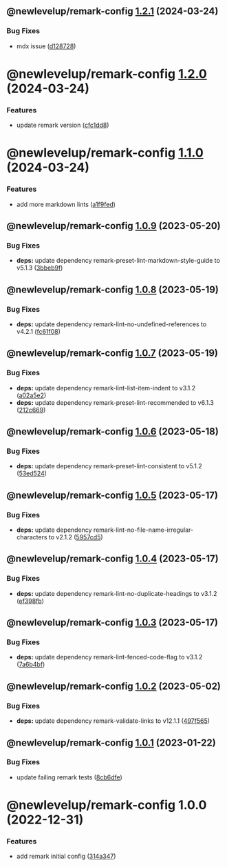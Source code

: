 ## @newlevelup/remark-config [1.2.1](https://github.com/newlevelup/config/compare/@newlevelup/remark-config@1.2.0...@newlevelup/remark-config@1.2.1) (2024-03-24)


### Bug Fixes

* mdx issue ([d128728](https://github.com/newlevelup/config/commit/d128728832134e74be9d1059937df8ffc3835525))

# @newlevelup/remark-config [1.2.0](https://github.com/newlevelup/config/compare/@newlevelup/remark-config@1.1.0...@newlevelup/remark-config@1.2.0) (2024-03-24)


### Features

* update remark version ([cfc1dd8](https://github.com/newlevelup/config/commit/cfc1dd8c40168a077dac64621fbca662465f6ac4))

# @newlevelup/remark-config [1.1.0](https://github.com/newlevelup/config/compare/@newlevelup/remark-config@1.0.9...@newlevelup/remark-config@1.1.0) (2024-03-24)


### Features

* add more markdown lints ([a1f9fed](https://github.com/newlevelup/config/commit/a1f9fed4ccdd054ada60acdbbef0b007b326c100))

## @newlevelup/remark-config [1.0.9](https://github.com/newlevelup/config/compare/@newlevelup/remark-config@1.0.8...@newlevelup/remark-config@1.0.9) (2023-05-20)


### Bug Fixes

* **deps:** update dependency remark-preset-lint-markdown-style-guide to v5.1.3 ([3bbeb9f](https://github.com/newlevelup/config/commit/3bbeb9f6a4b376296437a36696488b0022fb0e33))

## @newlevelup/remark-config [1.0.8](https://github.com/newlevelup/config/compare/@newlevelup/remark-config@1.0.7...@newlevelup/remark-config@1.0.8) (2023-05-19)


### Bug Fixes

* **deps:** update dependency remark-lint-no-undefined-references to v4.2.1 ([fc61f08](https://github.com/newlevelup/config/commit/fc61f08c3156008c16746408c35685c8cbb069c1))

## @newlevelup/remark-config [1.0.7](https://github.com/newlevelup/config/compare/@newlevelup/remark-config@1.0.6...@newlevelup/remark-config@1.0.7) (2023-05-19)


### Bug Fixes

* **deps:** update dependency remark-lint-list-item-indent to v3.1.2 ([a02a5e2](https://github.com/newlevelup/config/commit/a02a5e23cf3194c5d50d601ab7c5daf6453bcc01))
* **deps:** update dependency remark-preset-lint-recommended to v6.1.3 ([212c669](https://github.com/newlevelup/config/commit/212c6699311dd346ecd15b59191bde21c1417423))

## @newlevelup/remark-config [1.0.6](https://github.com/newlevelup/config/compare/@newlevelup/remark-config@1.0.5...@newlevelup/remark-config@1.0.6) (2023-05-18)


### Bug Fixes

* **deps:** update dependency remark-preset-lint-consistent to v5.1.2 ([53ed524](https://github.com/newlevelup/config/commit/53ed5245fba7c3780ecfa78fe64f0ae7087bded2))

## @newlevelup/remark-config [1.0.5](https://github.com/newlevelup/config/compare/@newlevelup/remark-config@1.0.4...@newlevelup/remark-config@1.0.5) (2023-05-17)


### Bug Fixes

* **deps:** update dependency remark-lint-no-file-name-irregular-characters to v2.1.2 ([5957cd5](https://github.com/newlevelup/config/commit/5957cd5030290c1507247aff312da58c7661384f))

## @newlevelup/remark-config [1.0.4](https://github.com/newlevelup/config/compare/@newlevelup/remark-config@1.0.3...@newlevelup/remark-config@1.0.4) (2023-05-17)


### Bug Fixes

* **deps:** update dependency remark-lint-no-duplicate-headings to v3.1.2 ([ef398fb](https://github.com/newlevelup/config/commit/ef398fbc26b1c76ee324c2cd244ea36e8e7cae19))

## @newlevelup/remark-config [1.0.3](https://github.com/newlevelup/config/compare/@newlevelup/remark-config@1.0.2...@newlevelup/remark-config@1.0.3) (2023-05-17)


### Bug Fixes

* **deps:** update dependency remark-lint-fenced-code-flag to v3.1.2 ([7a6b4bf](https://github.com/newlevelup/config/commit/7a6b4bf8db27081d6d4babed1d738443c6b25476))

## @newlevelup/remark-config [1.0.2](https://github.com/newlevelup/config/compare/@newlevelup/remark-config@1.0.1...@newlevelup/remark-config@1.0.2) (2023-05-02)


### Bug Fixes

* **deps:** update dependency remark-validate-links to v12.1.1 ([497f565](https://github.com/newlevelup/config/commit/497f5652689a51ef81c2b00863312c2ec0003c83))

## @newlevelup/remark-config [1.0.1](https://github.com/newlevelup/config/compare/@newlevelup/remark-config@1.0.0...@newlevelup/remark-config@1.0.1) (2023-01-22)


### Bug Fixes

* update failing remark tests ([8cb6dfe](https://github.com/newlevelup/config/commit/8cb6dfe7263673b56db709b3f6dd600b30552c94))

# @newlevelup/remark-config 1.0.0 (2022-12-31)


### Features

* add remark initial config ([314a347](https://github.com/newlevelup/config/commit/314a3471e756a68ffb88acc4d82347311cbab3bb))

